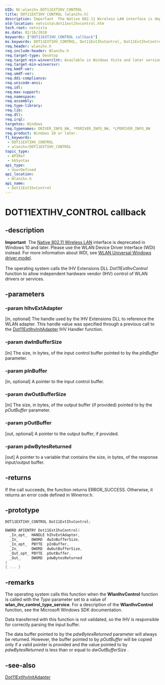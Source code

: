 ```yaml
---
UID: NC:wlanihv.DOT11EXTIHV_CONTROL
title: DOT11EXTIHV_CONTROL (wlanihv.h)
description: Important  The Native 802.11 Wireless LAN interface is deprecated in Windows 10 and later.
old-location: netvista\dot11extihvcontrol.htm
tech.root: netvista
ms.date: 02/16/2018
keywords: ["DOT11EXTIHV_CONTROL callback"]
ms.keywords: DOT11EXTIHV_CONTROL, Dot11ExtIhvControl, Dot11ExtIhvControl callback function [Network Drivers Starting with Windows Vista], Native_802.11_IHV_Ext_49f041a3-e60a-4d60-92e2-9c12a4c1db5d.xml, netvista.dot11extihvcontrol, wlanihv/Dot11ExtIhvControl
req.header: wlanihv.h
req.include-header: Wlanihv.h
req.target-type: Desktop
req.target-min-winverclnt: Available in Windows Vista and later versions of the Windows operating   systems.
req.target-min-winversvr: 
req.kmdf-ver: 
req.umdf-ver: 
req.ddi-compliance: 
req.unicode-ansi: 
req.idl: 
req.max-support: 
req.namespace: 
req.assembly: 
req.type-library: 
req.lib: 
req.dll: 
req.irql: 
targetos: Windows
req.typenames: DRIVER_INFO_8W, *PDRIVER_INFO_8W, *LPDRIVER_INFO_8W
req.product: Windows 10 or later.
f1_keywords:
 - DOT11EXTIHV_CONTROL
 - wlanihv/DOT11EXTIHV_CONTROL
topic_type:
 - APIRef
 - kbSyntax
api_type:
 - UserDefined
api_location:
 - Wlanihv.h
api_name:
 - Dot11ExtIhvControl
---
```


# DOT11EXTIHV_CONTROL callback


## -description

<div class="alert"><b>Important</b>  The <a href="/previous-versions/windows/hardware/wireless/ff560689(v=vs.85)">Native 802.11 Wireless LAN</a> interface is deprecated in Windows 10 and later. Please use the WLAN Device Driver Interface (WDI) instead. For more information about WDI, see <a href="/windows-hardware/drivers/network/wifi-universal-driver-model">WLAN Universal Windows driver model</a>.</div><div> </div>The operating system calls the IHV Extensions DLL
  <i>Dot11ExtIhvControl</i> function to allow independent hardware vendor (IHV) control of WLAN drivers or
  services.

## -parameters

### -param hIhvExtAdapter 

[in, optional]
The handle used by the IHV Extensions DLL to reference the WLAN adapter. This handle value was
     specified through a previous call to the
     <a href="..\wlanihv\nc-wlanihv-dot11extihv_init_adapter.md">Dot11ExtIhvInitAdapter</a> IHV Handler function.

### -param dwInBufferSize 

[in]
The size, in bytes, of the input control buffer pointed to by the
     <i>pInBuffer</i> parameter.

### -param pInBuffer 

[in, optional]
A pointer to the input control buffer.

### -param dwOutBufferSize 

[in]
The size, in bytes, of the output buffer (if provided) pointed to by the
     <i>pOutBuffer</i> parameter.

### -param pOutBuffer 

[out, optional]
A pointer to the output buffer, if provided.

### -param pdwBytesReturned 

[out]
A pointer to a variable that contains the size, in bytes, of the response input/output
     buffer.

## -returns

If the call succeeds, the function returns ERROR_SUCCESS. Otherwise, it returns an error code
     defined in
     Winerror.h.

## -prototype

```cpp
DOT11EXTIHV_CONTROL Dot11ExtIhvControl;

DWORD APIENTRY Dot11ExtIhvControl(
  _In_opt_  HANDLE hIhvExtAdapter,
  _In_      DWORD  dwInBufferSize,
  _In_opt_  PBYTE  pInBuffer,
  _In_      DWORD  dwOutBufferSize,
  _Out_opt_ PBYTE  pOutBuffer,
  _Out_     DWORD  pdwBytesReturned
)
{ ... }
```

## -remarks

The operating system calls this function when the
    <b>WlanIhvControl</b> function is called with the
    <i>Type</i> parameter set to a value of
    <b>wlan_ihv_control_type_service</b>. For a description of the
    <b>WlanIhvControl</b> function, see the Microsoft Windows SDK documentation.

Data transferred with this function is not validated, so the IHV is responsible for correctly parsing
    the input buffer.

The data buffer pointed to by the
    <i>pdwBytesReturned</i> parameter will always be returned. However, the buffer pointed to by
    <i>pOutBuffer</i> will be copied only if a valid pointer is provided and the value pointed to by
    <i>pdwBytesReturned</i> is less than or equal to
    <i>dwOutBufferSize</i> .

## -see-also

<a href="..\wlanihv\nc-wlanihv-dot11extihv_init_adapter.md">Dot11ExtIhvInitAdapter</a>
